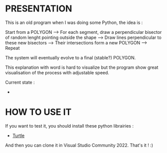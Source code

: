 PRESENTATION
============

This is an old program when I was doing some Python, the idea is :

Start from a POLYGON --> For each segment, draw a perpendicular bisector of random lenght pointing outside the shape
--> Draw lines perpendicular to these new bisectors --> Their intersections form a new POLYGON --> Repeat

The system will eventually evolve to a final (stable?) POLYGON.

This explanation with word is hard to visualize but the program show great visualisation of the process with adjustable speed.

Current state : 

- 

HOW TO USE IT
=============

If you want to test it, you should install these python librairies :  

* [Turtle](https://docs.python.org/3/library/turtle.html)
  
And then you can clone it in Visual Studio Community 2022. That's it ! :)
